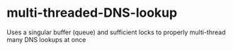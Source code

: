 # multi-threaded-DNS-lookup
Uses a singular buffer (queue) and sufficient locks to properly multi-thread many DNS lookups at once
